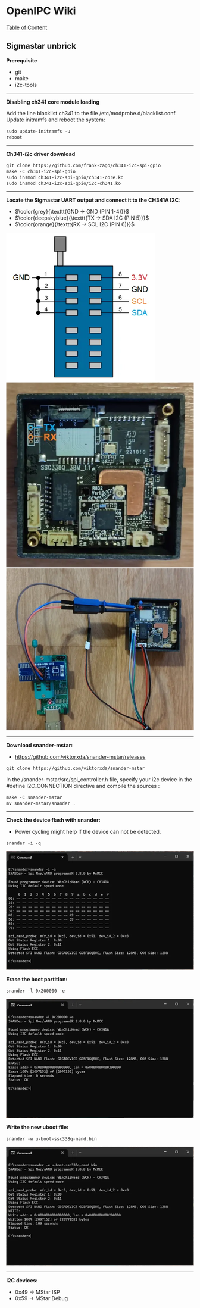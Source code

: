 # OpenIPC Wiki
[Table of Content](../README.md)

Sigmastar unbrick
---
**Prerequisite**
- git
- make
- i2c-tools
---
**Disabling ch341 core module loading**

Add the line blacklist ch341 to the file /etc/modprobe.d/blacklist.conf. Update initramfs and reboot the system:
```
sudo update-initramfs -u
reboot
```
---
**Ch341-i2c driver download**
```
git clone https://github.com/frank-zago/ch341-i2c-spi-gpio
make -C ch341-i2c-spi-gpio
sudo insmod ch341-i2c-spi-gpio/ch341-core.ko
sudo insmod ch341-i2c-spi-gpio/i2c-ch341.ko
```
---
**Locate the Sigmastar UART output and connect it to the CH341A I2C:**
- $\color{grey}{\texttt{GND -> GND (PIN 1-4)}}$
- $\color{deepskyblue}{\texttt{TX -> SDA I2C (PIN 5)}}$
- $\color{orange}{\texttt{RX -> SCL I2C (PIN 6)}}$

<img src="../images/sigmastar-ch341a.webp">
<img src="../images/sigmastar-uart.webp">
<img src="../images/sigmastar-example.webp">

---

**Download snander-mstar:**
- https://github.com/viktorxda/snander-mstar/releases
```
git clone https://github.com/viktorxda/snander-mstar
```
In the /snander-mstar/src/spi_controller.h file, specify your i2c device in the #define I2C_CONNECTION directive and compile the sources
:
```
make -C snander-mstar
mv snander-mstar/snander .
```
---

**Check the device flash with snander:**
- Power cycling might help if the device can not be detected.
```
snander -i -q
```

<img src="../images/sigmastar-check.webp">

**Erase the boot partition:**
```
snander -l 0x200000 -e
```

<img src="../images/sigmastar-erase.webp">

**Write the new uboot file:**
```
snander -w u-boot-ssc338q-nand.bin
```

<img src="../images/sigmastar-write.webp">

---

**I2C devices:**
- 0x49 -> MStar ISP
- 0x59 -> MStar Debug
